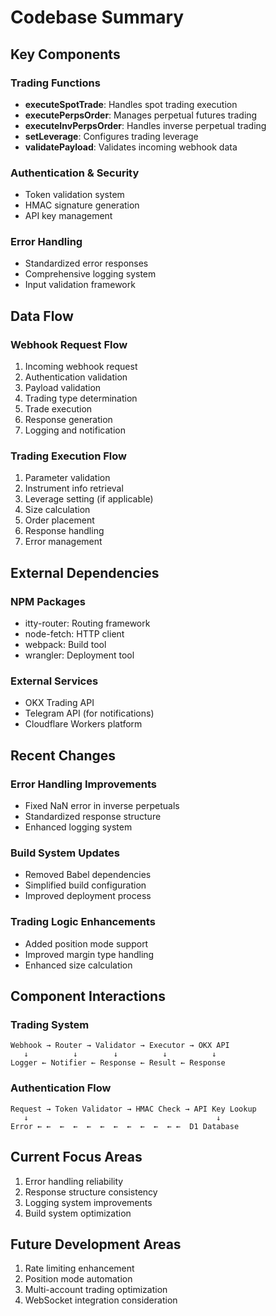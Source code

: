 # Codebase Summary

## Key Components

### Trading Functions
- **executeSpotTrade**: Handles spot trading execution
- **executePerpsOrder**: Manages perpetual futures trading
- **executeInvPerpsOrder**: Handles inverse perpetual trading
- **setLeverage**: Configures trading leverage
- **validatePayload**: Validates incoming webhook data

### Authentication & Security
- Token validation system
- HMAC signature generation
- API key management

### Error Handling
- Standardized error responses
- Comprehensive logging system
- Input validation framework

## Data Flow

### Webhook Request Flow
1. Incoming webhook request
2. Authentication validation
3. Payload validation
4. Trading type determination
5. Trade execution
6. Response generation
7. Logging and notification

### Trading Execution Flow
1. Parameter validation
2. Instrument info retrieval
3. Leverage setting (if applicable)
4. Size calculation
5. Order placement
6. Response handling
7. Error management

## External Dependencies

### NPM Packages
- itty-router: Routing framework
- node-fetch: HTTP client
- webpack: Build tool
- wrangler: Deployment tool

### External Services
- OKX Trading API
- Telegram API (for notifications)
- Cloudflare Workers platform

## Recent Changes

### Error Handling Improvements
- Fixed NaN error in inverse perpetuals
- Standardized response structure
- Enhanced logging system

### Build System Updates
- Removed Babel dependencies
- Simplified build configuration
- Improved deployment process

### Trading Logic Enhancements
- Added position mode support
- Improved margin type handling
- Enhanced size calculation

## Component Interactions

### Trading System
```
Webhook → Router → Validator → Executor → OKX API
   ↓          ↓        ↓          ↓          ↓
Logger ← Notifier ← Response ← Result ← Response
```

### Authentication Flow
```
Request → Token Validator → HMAC Check → API Key Lookup
   ↓                                          ↓
Error ← ←  ←  ←  ←  ←  ←  ←  ←  ←  ← ←  D1 Database
```

## Current Focus Areas
1. Error handling reliability
2. Response structure consistency
3. Logging system improvements
4. Build system optimization

## Future Development Areas
1. Rate limiting enhancement
2. Position mode automation
3. Multi-account trading optimization
4. WebSocket integration consideration
